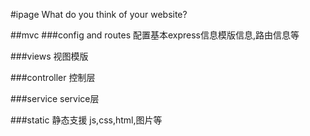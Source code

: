 #ipage
What do you think of your website?

##mvc
###config and routes
配置基本express信息模版信息,路由信息等

###views
视图模版

###controller
控制层

###service
service层

###static
静态支援 js,css,html,图片等
